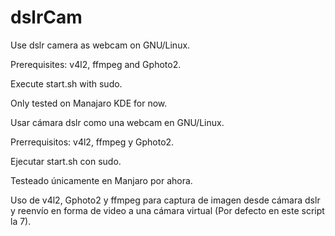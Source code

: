 # dslrCam

Use dslr camera as webcam on GNU/Linux.

Prerequisites: v4l2, ffmpeg and Gphoto2.

Execute start.sh with sudo.

Only tested on Manajaro KDE for now.




Usar cámara dslr como una webcam en GNU/Linux.

Prerrequisitos: v4l2, ffmpeg y Gphoto2.

Ejecutar start.sh con sudo.

Testeado únicamente en Manjaro por ahora.

Uso de v4l2, Gphoto2 y ffmpeg para captura de imagen desde cámara dslr y reenvío en forma de video a una cámara virtual (Por defecto en este script la 7).
